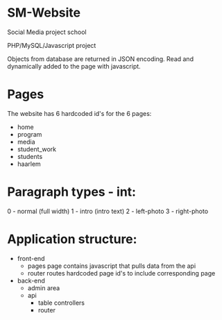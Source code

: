 # SM-Website
Social Media project school

PHP/MySQL/Javascript project

Objects from database are returned in JSON encoding. Read and dynamically added to the page with javascript.

# Pages
The website has 6 hardcoded id's for the 6 pages:
- home
- program
- media
- student_work
- students
- haarlem

# Paragraph types - int:
0 - normal (full width)
1 - intro (intro text)
2 - left-photo
3 - right-photo

# Application structure:
- front-end
  - pages
    page contains javascript that pulls data from the api
  - router
    routes hardcoded page id's to include corresponding page
- back-end
  - admin area
  - api
    - table controllers
    - router
